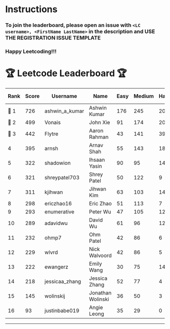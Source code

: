# Instructions
### To join the leaderboard, please open an issue with `<LC username>, <FirstName LastName>` in the description and USE THE REGISTRATION ISSUE TEMPLATE
### Happy Leetcoding!!!


# 🏆 Leetcode Leaderboard 🏆

| Rank | Score | Username       | Name | Easy | Medium | Hard | Problems Solved |
|------|----------------|-----------------|-------------------|--------------|--------------|--------------|--------------|
| 🥇 1 | 726 | ashwin_a_kumar | Ashwin Kumar | 176 | 245 | 20 | 441 |
| 🥈 2 | 499 | Vonais | John Xie | 91 | 174 | 20 | 285 |
| 🥉 3 | 442 | Flytre | Aaron Rahman | 43 | 141 | 39 | 223 |
| 4 | 395 | arnsh | Arnav Shah | 55 | 143 | 18 | 216 |
| 5 | 322 | shadowion | Ihsaan Yasin | 90 | 95 | 14 | 199 |
| 6 | 321 | shreypatel703 | Shrey Patel | 50 | 122 | 9 | 181 |
| 7 | 311 | kjihwan | Jihwan Kim | 63 | 103 | 14 | 180 |
| 8 | 298 | ericzhao16 | Eric Zhao | 51 | 113 | 7 | 171 |
| 9 | 293 | enumerative | Peter Wu | 47 | 105 | 12 | 164 |
| 10 | 289 | adavidwu | David Wu | 61 | 96 | 12 | 169 |
| 11 | 232 | ohmp7 | Ohm Patel | 42 | 86 | 6 | 134 |
| 12 | 229 | wlvrd | Nick Walvoord | 42 | 86 | 5 | 133 |
| 13 | 222 | ewangerz | Emily Wang | 30 | 75 | 14 | 119 |
| 14 | 218 | jessicaa_zhang | Jessica Zhang | 52 | 77 | 4 | 133 |
| 15 | 145 | wolinskij | Jonathan Wolinski | 36 | 50 | 3 | 89 |
| 16 | 93 | justinbabe019 | Angie Leong | 35 | 29 | 0 | 64 |
---